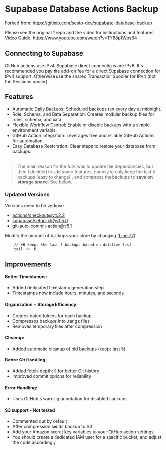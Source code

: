 # Supabase Database Actions Backup

Forked from: https://github.com/sesto-dev/supabase-database-backup

Please see the original ^ repo  and the video for instructions and features.  
Video Guide: https://www.youtube.com/watch?v=TY68pfWps64

## Connecting to Supabase
GitHub actions use IPv4, Supabase direct connections are IPv6. It's recommended you pay the add-on fee for a direct Supabase connection for IPv4 support. Otherwise use the shared Transaction Spooler for IPv4 (not the Sessions pooler).

## Features
- Automatic Daily Backups: Scheduled backups run every day at midnight.
- Role, Schema, and Data Separation: Creates modular backup files for roles, schema, and data.
- Flexible Workflow Control: Enable or disable backups with a simple environment variable.
- GitHub Action Integration: Leverages free and reliable GitHub Actions for automation.
- Easy Database Restoration: Clear steps to restore your database from backups. <br> <br> 


  
> The main reason for the fork was to update the dependancies, but then I decided to add some features, namely to only keep the last 5 backups (easy to change) , and compress the backups to **save on storage space**. See below.


### Updated Versions
Versions need to be verbose

- [actions/checkout@v4.2.2](https://github.com/actions/checkout) 
- [supabase/setup-cli@v1.5.0](https://github.com/supabase/setup-cli) 
- [git-auto-commit-action@v5.1](https://github.com/stefanzweifel/git-auto-commit-action) 

Modify the amount of backups your store by changing ([Line 77](https://github.com/wycks/Supabase-Database-Actions-Backup/blob/316ce895dcb5c3e804f21b57b40421cd14f5a144/workflows/backup.yaml#L77))

        // +6 keeps the last 5 backups based on datetime list 
        tail -n +6 
        

## Improvements

#### Better Timestamps:
- Added dedicated timestamp generation step
- Timestamps now include hours, minutes, and seconds

#### Organization + Storage Efficiency:
- Creates dated folders for each backup
- Compresses backups into .tar.gz files
- Removes temporary files after compression

#### Cleanup:
- Added automatic cleanup of old backups (keeps last 5)

#### Better Git Handling:
- Added fetch-depth: 0 for better Git history
- Improved commit options for reliability

#### Error Handling:
- Uses GitHub's warning annotation for disabled backups

#### S3 support - Not tested 
- Commented out by default
- After compression sends backup to S3
- Add your Amazon secret key variables to your GitHub action settings
- You should create a dedicated IAM user for a specific bucket, and adjust the code accordingly